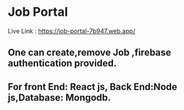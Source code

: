 # Job Portal
Live Link : https://job-portal-7b947.web.app/
## One can create,remove Job ,firebase authentication provided.
## For front End: React js, Back End:Node js,Database: Mongodb.

